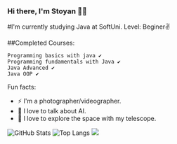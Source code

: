 ### Hi there, I'm Stoyan 🧑‍💻


#I'm currently studying Java at SoftUni.
Level: Beginer✌️

##Completed Courses:
```
Programming basics with java ✔
Programming fundamentals with Java ✔
Java Advanced ✔
Java OOP ✔

```


  Fun facts:
 - ⚡  I'm a photographer/videographer.
 - 🤖  I love to talk about AI.
 - 🔭  I love to explore the space with my telescope.
 
 
 
 
 
![GitHub Stats](https://github-readme-stats.vercel.app/api?username=StoyanMihaylov99&theme=radical)
![Top Langs](https://github-readme-stats.vercel.app/api/top-langs/?username=StoyanMihaylov99&theme=radical)
![](https://visitcount.itsvg.in/api?id=StoyanMihaylov99&icon=8&color=0)
 
 

